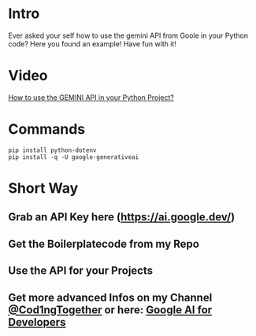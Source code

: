 # Intro
Ever asked your self how to use the gemini API from Goole in your Python code? Here you found an example!
Have fun with it!

# Video
[How to use the GEMINI API in your Python Project?](https://www.youtube.com/watch?v=MdCW2tKhoJ8&t=8s)

# Commands
```
pip install python-dotenv
pip install -q -U google-generativeai
```

# Short Way
## Grab an API Key here (https://ai.google.dev/)
## Get the Boilerplatecode from my Repo
## Use the API for your Projects
## Get more advanced Infos on my Channel [@Cod1ngTogether](https://www.youtube.com/@Cod1ngTogether) or here: [Google AI for Developers](https://ai.google.dev/gemini-api/docs/get-started/python)
